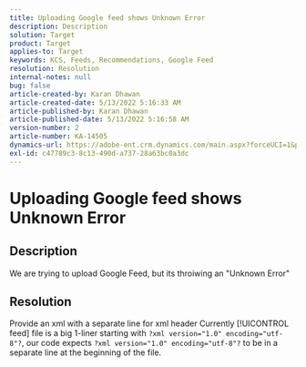 ```yaml
---
title: Uploading Google feed shows Unknown Error
description: Description
solution: Target
product: Target
applies-to: Target
keywords: KCS, Feeds, Recommendations, Google Feed
resolution: Resolution
internal-notes: null
bug: false
article-created-by: Karan Dhawan
article-created-date: 5/13/2022 5:16:33 AM
article-published-by: Karan Dhawan
article-published-date: 5/13/2022 5:16:58 AM
version-number: 2
article-number: KA-14505
dynamics-url: https://adobe-ent.crm.dynamics.com/main.aspx?forceUCI=1&pagetype=entityrecord&etn=knowledgearticle&id=43a647d5-7bd2-ec11-a7b5-00224809c101
exl-id: c47789c3-8c13-490d-a737-28a63bc0a3dc
---
```

# Uploading Google feed shows Unknown Error

## Description


We are trying to upload Google Feed, but its throiwing an "Unknown Error"


## Resolution


Provide an xml with a separate line for xml header
Currently [!UICONTROL feed] file is a big 1-liner starting with `?xml version="1.0" encoding="utf-8"?`, our code expects `?xml version="1.0" encoding="utf-8"?` to be in a separate line at the beginning of the file.
